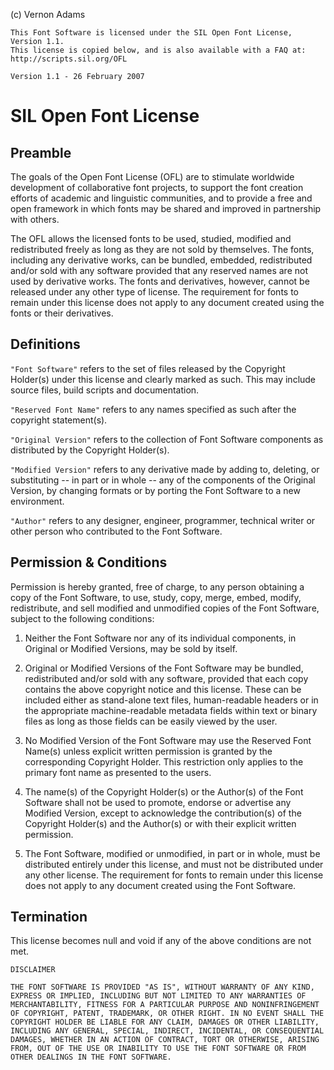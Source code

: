 (c) Vernon Adams

	This Font Software is licensed under the SIL Open Font License, Version 1.1.
	This license is copied below, and is also available with a FAQ at:
	http://scripts.sil.org/OFL

	Version 1.1 - 26 February 2007


SIL Open Font License
====================================================


Preamble
----------

The goals of the Open Font License (OFL) are to stimulate worldwide
development of collaborative font projects, to support the font creation
efforts of academic and linguistic communities, and to provide a free and
open framework in which fonts may be shared and improved in partnership
with others.

The OFL allows the licensed fonts to be used, studied, modified and
redistributed freely as long as they are not sold by themselves. The
fonts, including any derivative works, can be bundled, embedded,
redistributed and/or sold with any software provided that any reserved
names are not used by derivative works. The fonts and derivatives,
however, cannot be released under any other type of license. The
requirement for fonts to remain under this license does not apply
to any document created using the fonts or their derivatives.

Definitions
-------------

`"Font Software"` refers to the set of files released by the Copyright
Holder(s) under this license and clearly marked as such. This may
include source files, build scripts and documentation.

`"Reserved Font Name"` refers to any names specified as such after the
copyright statement(s).

`"Original Version"` refers to the collection of Font Software components as
distributed by the Copyright Holder(s).

`"Modified Version"` refers to any derivative made by adding to, deleting,
or substituting -- in part or in whole -- any of the components of the
Original Version, by changing formats or by porting the Font Software to a
new environment.

`"Author"` refers to any designer, engineer, programmer, technical
writer or other person who contributed to the Font Software.

Permission & Conditions
------------------------

Permission is hereby granted, free of charge, to any person obtaining
a copy of the Font Software, to use, study, copy, merge, embed, modify,
redistribute, and sell modified and unmodified copies of the Font
Software, subject to the following conditions:

1. Neither the Font Software nor any of its individual components,
in Original or Modified Versions, may be sold by itself.

2. Original or Modified Versions of the Font Software may be bundled,
redistributed and/or sold with any software, provided that each copy
contains the above copyright notice and this license. These can be
included either as stand-alone text files, human-readable headers or
in the appropriate machine-readable metadata fields within text or
binary files as long as those fields can be easily viewed by the user.

3. No Modified Version of the Font Software may use the Reserved Font
Name(s) unless explicit written permission is granted by the corresponding
Copyright Holder. This restriction only applies to the primary font name as
presented to the users.

4. The name(s) of the Copyright Holder(s) or the Author(s) of the Font
Software shall not be used to promote, endorse or advertise any
Modified Version, except to acknowledge the contribution(s) of the
Copyright Holder(s) and the Author(s) or with their explicit written
permission.

5. The Font Software, modified or unmodified, in part or in whole,
must be distributed entirely under this license, and must not be
distributed under any other license. The requirement for fonts to
remain under this license does not apply to any document created
using the Font Software.

Termination
-----------

This license becomes null and void if any of the above conditions are
not met.


	DISCLAIMER

	THE FONT SOFTWARE IS PROVIDED "AS IS", WITHOUT WARRANTY OF ANY KIND,
	EXPRESS OR IMPLIED, INCLUDING BUT NOT LIMITED TO ANY WARRANTIES OF
	MERCHANTABILITY, FITNESS FOR A PARTICULAR PURPOSE AND NONINFRINGEMENT
	OF COPYRIGHT, PATENT, TRADEMARK, OR OTHER RIGHT. IN NO EVENT SHALL THE
	COPYRIGHT HOLDER BE LIABLE FOR ANY CLAIM, DAMAGES OR OTHER LIABILITY,
	INCLUDING ANY GENERAL, SPECIAL, INDIRECT, INCIDENTAL, OR CONSEQUENTIAL
	DAMAGES, WHETHER IN AN ACTION OF CONTRACT, TORT OR OTHERWISE, ARISING
	FROM, OUT OF THE USE OR INABILITY TO USE THE FONT SOFTWARE OR FROM
	OTHER DEALINGS IN THE FONT SOFTWARE.
